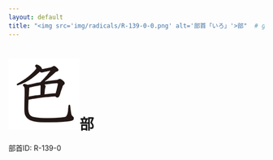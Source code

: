 ```yaml
---
layout: default
title: "<img src='img/radicals/R-139-0-0.png' alt='部首「いろ」'>部"  # glyphをタイトルに使用
---
```


# <img src='img/radicals/R-139-0-0.png' alt='部首「いろ」'>部
部首ID: R-139-0
